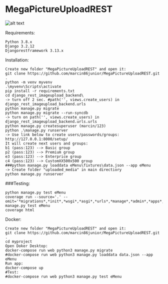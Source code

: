 MegaPictureUploadREST
===========

![alt text](http://marcin86.pythonanywhere.com/static/MegaUploadpic.PNG)

Requirements:

	Python 3.8.x
	Django 3.2.12
	Djangorestframework 3.13.x

Installation:

	Create new folder "MegaPictureUploadREST" and open it:
	git clone https://github.com/marcin86junior/MegaPictureUploadREST.git .
	python -m venv myvenv
	.\myvenv\Scripts\activate
	pip install -r requirements.txt
	cd django_rest_imageupload_backend\
	-> turn off 2 sec. #path('', views.create_users) in django_rest_imageupload_backend.urls
	python manage.py migrate
	python manage.py migrate --run-syncdb
	-> turn on path('', views.create_users) in django_rest_imageupload_backend.urls.urls
	python manage.py createsuperuser (marcin/123)
	python .\manage.py runserver
	-> Use link below to create users/passwords/groups:
	http://127.0.0.1:8000/setup/  
	It will create next users and groups:
	b1 (pass:123) --> Basic group
	p2 (pass:123) --> Premium group
	e3 (pass:123) --> Enterprice group
	c4 (pass:123) --> CustomXX500x500 group
	###python manage.py loaddata eMenu\fixtures\data.json --app eMenu
	-> Create folder "uploaded_media" in main directiory
	python manage.py runserver 

###Testing:

	python manage.py test eMenu
	coverage run --source='.' --omit='*migrations*,*init*,*wsgi*,*asgi*,*urls*,*manage*,*admin*,*apps*,*settings*,*test*,*seriali*' manage.py test eMenu
	coverage html

Docker:

	Create new folder "MegaPictureUploadREST" and open it:
	git clone https://github.com/marcin86junior/MegaPictureUploadREST.git .
	cd myproject
	Open Doker Desktop:
	docker-compose run web python3 manage.py migrate
	#docker-compose run web python3 manage.py loaddata data.json --app eMenu
	Run app:
	docker-compose up
	#Test:
	#docker-compose run web python3 manage.py test eMenu
